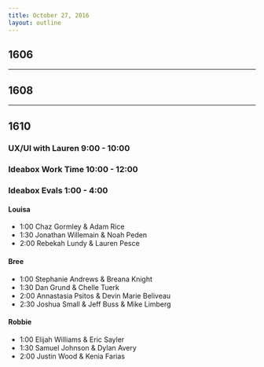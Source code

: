 ```yaml
---
title: October 27, 2016
layout: outline
---
```


## 1606

***

## 1608

***

## 1610

### UX/UI with Lauren 9:00 - 10:00

### Ideabox Work Time 10:00 - 12:00

### Ideabox Evals 1:00 - 4:00

#### Louisa

* 1:00 Chaz Gormley & Adam Rice
* 1:30 Jonathan Willemain & Noah Peden
* 2:00 Rebekah Lundy & Lauren Pesce

#### Bree

* 1:00 Stephanie Andrews & Breana Knight
* 1:30 Dan Grund & Chelle Tuerk
* 2:00 Annastasia Psitos & Devin Marie Beliveau
* 2:30 Joshua Small & Jeff Buss & Mike Limberg

#### Robbie

* 1:00 Elijah Williams & Eric Sayler
* 1:30 Samuel Johnson & Dylan Avery
* 2:00 Justin Wood & Kenia Farias
